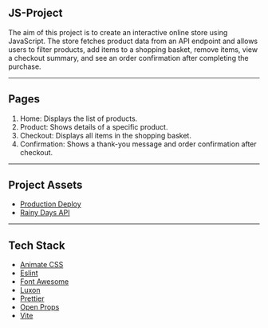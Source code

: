 ## JS-Project
The aim of this project is to create an interactive online store using JavaScript. 
The store fetches product data from an API endpoint and allows users to 
filter products, add items to a shopping basket, remove items, view a checkout summary, 
and see an order confirmation after completing the purchase.

---

## Pages
 1. Home: Displays the list of products.
 2. Product: Shows details of a specific product.
 3. Checkout: Displays all items in the shopping basket.
 4. Confirmation: Shows a thank-you message and order confirmation after checkout.

---

## Project Assets
 - [Production Deploy]()
 - [Rainy Days API](https://docs.noroff.dev/docs/v2/e-commerce/rainy-days)

---

## Tech Stack
 - [Animate CSS](https://animate.style/)
 - [Eslint](https://eslint.org/)
 - [Font Awesome](https://fontawesome.com/search)
 - [Luxon](https://moment.github.io/luxon/#/)
 - [Prettier](https://prettier.io/)
 - [Open Props](https://open-props.style/)
 - [Vite](https://next.js.org/)
